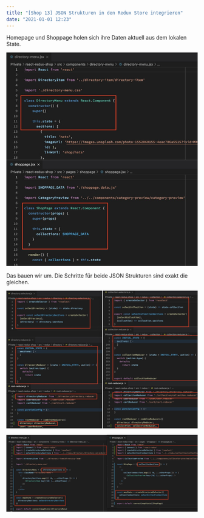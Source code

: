 ```yaml
---
title: "[Shop 13] JSON Strukturen in den Redux Store integrieren"
date: "2021-01-01 12:23"
---
```


Homepage und Shoppage holen sich ihre Daten aktuell aus dem lokalen State.

![Screenshot](../images/23-1.jpg)

Das bauen wir um. Die Schritte für beide JSON Strukturen sind exakt die gleichen.

![Screenshot](../images/23-2.jpg)

![Screenshot](../images/23-3.jpg)

